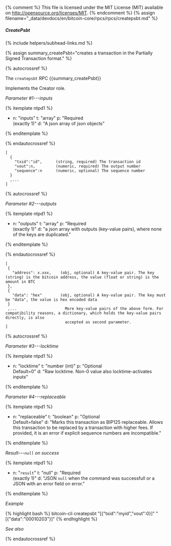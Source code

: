 {% comment %}
This file is licensed under the MIT License (MIT) available on
http://opensource.org/licenses/MIT.
{% endcomment %}
{% assign filename="_data/devdocs/en/bitcoin-core/rpcs/rpcs/createpsbt.md" %}

##### CreatePsbt
{% include helpers/subhead-links.md %}

{% assign summary_createPsbt="creates a transaction in the Partially Signed Transaction format." %}

{% autocrossref %}

The `createpsbt` RPC {{summary_createPsbt}}

Implements the Creator role.

*Parameter #1---inputs*

{% itemplate ntpd1 %}
- n: "inputs"
  t: "array"
  p: "Required<br>(exactly 1)"
  d: "A json array of json objects"

{% enditemplate %}

{% endautocrossref %}

    [
      {
        "txid":"id",      (string, required) The transaction id
        "vout":n,         (numeric, required) The output number
        "sequence":n      (numeric, optional) The sequence number
      } 
      ,...
    ]

{% autocrossref %}

*Parameter #2---outputs*

{% itemplate ntpd1 %}
- n: "outputs"
  t: "array"
  p: "Required<br>(exactly 1)"
  d: "a json array with outputs (key-value pairs), where none of the keys are duplicated."

{% enditemplate %}

{% endautocrossref %}

    [
     {
       "address": x.xxx,    (obj, optional) A key-value pair. The key (string) is the bitcoin address, the value (float or string) is the amount in BTC
     },
     {
       "data": "hex"        (obj, optional) A key-value pair. The key must be "data", the value is hex encoded data
     }
     ,...                     More key-value pairs of the above form. For compatibility reasons, a dictionary, which holds the key-value pairs directly, is also
                              accepted as second parameter.
    ]

{% autocrossref %}

*Parameter #3---locktime*

{% itemplate ntpd1 %}
- n: "locktime"
  t: "number (int)"
  p: "Optional<br>Default=0"
  d: "Raw locktime. Non-0 value also locktime-activates inputs"

{% enditemplate %}

*Parameter #4---replaceable*

{% itemplate ntpd1 %}
- n: "replaceable"
  t: "boolean"
  p: "Optional<br>Default=false"
  d: "Marks this transaction as BIP125 replaceable.
       Allows this transaction to be replaced by a transaction with higher fees. If provided, it is an error if explicit sequence numbers are incompatible."

{% enditemplate %}

*Result---`null` on success*

{% itemplate ntpd1 %}
- n: "`result`"
  t: "null"
  p: "Required<br>(exactly 1)"
  d: "JSON `null` when the command was successfull or a JSON with an error field on error."

{% enditemplate %}

*Example*

{% highlight bash %}
bitcoin-cli createpsbt "[{\"txid\":\"myid\",\"vout\":0}]" "[{\"data\":\"00010203\"}]"
{% endhighlight %}

*See also*

{% endautocrossref %}
